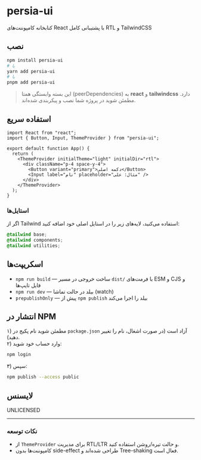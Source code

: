 # persia-ui

کتابخانه کامپوننت‌های React با پشتیبانی کامل RTL و TailwindCSS

## نصب

```bash
npm install persia-ui
# یا
yarn add persia-ui
# یا
pnpm add persia-ui
```

> این بسته وابستگی همتا (peerDependencies) به **react** و **tailwindcss** دارد. مطمئن شوید در پروژه شما نصب و پیکربندی شده‌اند.

## استفاده سریع

```tsx
import React from "react";
import { Button, Input, ThemeProvider } from "persia-ui";

export default function App() {
  return (
    <ThemeProvider initialTheme="light" initialDir="rtl">
      <div className="p-4 space-y-4">
        <Button variant="primary">دکمه اصلی</Button>
        <Input label="نام" placeholder="مثال: علی" />
      </div>
    </ThemeProvider>
  );
}
```

### استایل‌ها

اگر از Tailwind استفاده می‌کنید، لایه‌های زیر را در استایل اصلی خود اضافه کنید:

```css
@tailwind base;
@tailwind components;
@tailwind utilities;
```

## اسکریپت‌ها

- `npm run build` — ساخت خروجی در مسیر `dist/` با فرمت‌های ESM و CJS و فایل تایپ‌ها
- `npm run dev` — بیلد در حالت تماشا (watch)
- `prepublishOnly` — پیش از `npm publish` بیلد را اجرا می‌کند

## انتشار در NPM

۱) مطمئن شوید نام پکیج در `package.json` آزاد است (در صورت اشغال، نام را تغییر دهید).  
۲) وارد حساب خود شوید:

```bash
npm login
```

۳) سپس:

```bash
npm publish --access public
```

## لایسنس

UNLICENSED

---

### نکات توسعه

- از `ThemeProvider` برای مدیریت RTL/LTR و حالت تیره/روشن استفاده کنید.
- کامپوننت‌ها بدون side-effect طراحی شده‌اند و Tree-shaking فعال است.
